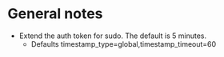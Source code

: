 # General notes
- Extend the auth token for sudo. The default is 5 minutes.
	- Defaults timestamp_type=global,timestamp_timeout=60